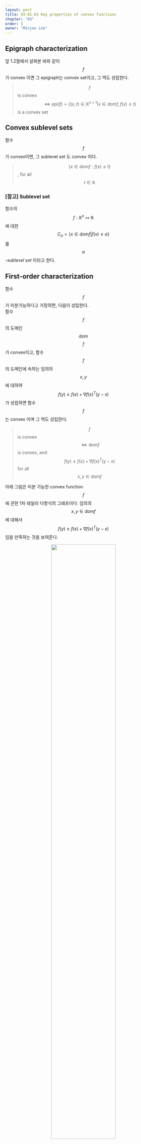 ```yaml
---
layout: post
title: 03-01-03 Key properties of convex functions
chapter: "03"
order: 5
owner: "Minjoo Lee"
---
```

## Epigraph characterization
앞 1.2절에서 살펴본 바와 같이 $$f$$가 convex 이면 그 epigraph는 convex set이고, 그 역도 성립한다.

> $$f$$ is convex $$\iff epi(f) = \{(x,t) \in \mathbb{R}^{n+1} | x \in \text{dom} f, f(x) \le t \}$$ is a convex set


## Convex sublevel sets
함수 $$f$$가 convex이면, 그 sublevel set 도 convex 이다.

> $$\{x \in dom f: f(x) \leq t\}$$, for all $$t \in \mathbb{R}$$

### [참고] Sublevel set
함수의 $$f:\mathbb{R}^n \mapsto \mathbb{R}$$에 대한 $$C_\alpha = \{x \in \text{dom} f | f(x) \leq \alpha\}$$를 *$$\alpha$$-sublevel set* 이라고 한다.<br>


## First-order characterization
함수 $$f$$가 미분가능하다고 가정하면, 다음이 성립한다.<br>
함수 $$f$$의 도메인 $$dom $$ $$f$$가 convex이고, 함수 $$f$$의 도메인에 속하는 임의의 $$x, y$$ 에 대하여 $$f(y) \geq f(x) +\nabla f(x)^T(y−x)$$ 가 성립하면 함수 $$f$$는 convex 이며 그 역도 성립한다.

>$$f$$is convex $$\iff \text{dom}f$$ is convex, and $$f(y) \geq f(x) +\nabla f(x)^T(y−x)$$ for all $$x,y \in \text{dom} f$$

아래 그림은 미분 가능한 convex function $$f$$에 관한 1차 테일러 다항식의 그래프이다.
임의의 $$x, y \in \text{dom} f$$에 대해서 $$f(y) \geq f(x) + \nabla f(x)^T(y-x)$$ 임을 만족하는 것을 보여준다.

<figure class="image" style="align: center;">
<p align="center">
 <img src="{{ site.baseurl }}/img/chapter_img/chapter03/1st_order_condition.png" alt="" width="70%" height="70%">
 <figcaption style="text-align: center;">[Fig1] Convex Function [1]</figcaption>
</p>
</figure>


## Second-order characterization
함수 $$f$$가 두번 미분가능할 때 함수 $$f$$는 다음과 같은 성질을 가진다.

• 정의역이 convex 인 함수 $$f$$의 2차 미분이 0보다 크거나 같을 경우, 함수 $$f$$는 convex 이며, 그 역 또한 성립한다. <br>
> $$f$$ is convex $$\iff \nabla^2f(x) \succeq 0$$ for all $$x \in \text{dom} f, \text{dom} f$$: convex <br>

• 함수 $$f$$의 2차 미분이 0보다 클 경우, 함수 $$f$$는 strictly convex 이다.<br>
> if $$\nabla^2f(x) \succ 0$$ for all $$x \in \text{dom} f$$, then $$f$$ is strictly convex

* 즉 기울기의 변화가 항상 양수가 됨을 의미한다.


## Jensen's inequality
함수 $$f$$가 convex 이고 $$n$$개의 양수 $$w_1, ..., w_n$$에 대하여 $$\sum_{i=1}^{n} w_i = 1$$ 이라 하자. 이 때 다음이 성립한다.

$$\sum_{i=1}^{n} w_i f(x_i) ≥ f \left ( \sum_{i=1}^{n} w_i x_i \right )$$<br><br>


함수 $$f$$가 convex 이면 다음 부등식을 만족한다.
>$$f(tx_1 + (1 − t)x_2) \le tf(x_1) + (1 − t)f(x_2) \text{ for } 0 \le t \le 1 $$

>*Extension*:<br>
>$$X$$ is a random variable supported on $$\text{dom } f$$, then $$f(E[X]) \le E[f(X)]$$

<figure class="image" style="align: center;">
<p align="center">
 <img src="{{ site.baseurl }}/img/chapter_img/chapter03/jensen_inequality.png" alt="" width="70%" height="70%">
 <figcaption style="text-align: center;">[Fig2] Jensen's Inequality [2]</figcaption>
</p>
</figure>
